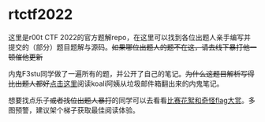 # rtctf2022

这里是r00t CTF 2022的官方题解repo，在这里可以找到各位出题人亲手编写并提交的（部分）题目题解与源码。~~如果哪位出题人的题不在这，请去线下暴打他一顿催他更新~~

内鬼F3stu同学做了一遍所有的题，并公开了自己的笔记。~~为什么这题目解析写得比出题人都好~~[点击这里](内鬼wp.md)阅读koali阿姨从垃圾邮件箱翻出来的内鬼笔记。

想要找点乐子~~或者找位出题人暴打~~的同学可以去看看[比赛花絮和奇怪flag大赏](trivia/README.md)。多图预警，建议架个梯子获取最佳阅读体验。


